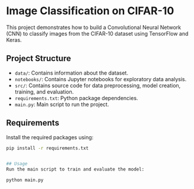 # Image Classification on CIFAR-10

This project demonstrates how to build a Convolutional Neural Network (CNN) to classify images from the CIFAR-10 dataset using TensorFlow and Keras.

## Project Structure

- `data/`: Contains information about the dataset.
- `notebooks/`: Contains Jupyter notebooks for exploratory data analysis.
- `src/`: Contains source code for data preprocessing, model creation, training, and evaluation.
- `requirements.txt`: Python package dependencies.
- `main.py`: Main script to run the project.

## Requirements

Install the required packages using:

```bash
pip install -r requirements.txt


## Usage
Run the main script to train and evaluate the model:

python main.py
